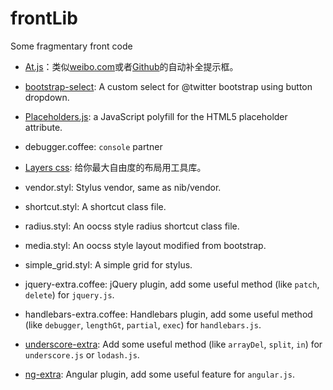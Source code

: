 # frontLib

Some fragmentary front code

* [At.js](https://github.com/ichord/At.js)：类似[weibo.com](http://weibo.com)或者[Github](http://github.com)的自动补全提示框。
* [bootstrap-select](http://silviomoreto.github.io/bootstrap-select/): A custom select for @twitter bootstrap using button dropdown.
* [Placeholders.js](http://jamesallardice.github.io/Placeholders.js/): a JavaScript polyfill for the HTML5 placeholder attribute.
* debugger.coffee: `console` partner

* [Layers css](http://eiskis.net/layers/): 给你最大自由度的布局用工具库。
* vendor.styl: Stylus vendor, same as nib/vendor.
* shortcut.styl: A shortcut class file.
* radius.styl: An oocss style radius shortcut class file.
* media.styl: An oocss style layout modified from bootstrap.
* simple_grid.styl: A simple grid for stylus.

* jquery-extra.coffee: jQuery plugin, add some useful method (like `patch`, `delete`) for `jquery.js`.
* handlebars-extra.coffee: Handlebars plugin, add some useful method (like `debugger`, `lengthGt`, `partial`, `exec`) for `handlebars.js`.
* [underscore-extra](https://github.com/sorcerers/underscore-extra): Add some useful method (like `arrayDel`, `split`, `in`) for `underscore.js` or `lodash.js`.
* [ng-extra](https://github.com/sorcerers/ng-extra): Angular plugin, add some useful feature for `angular.js`.

